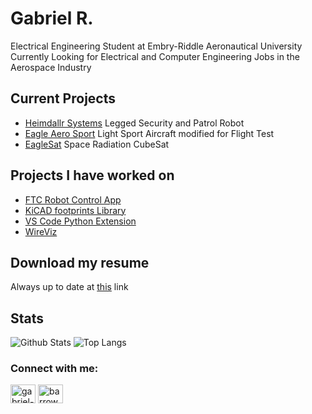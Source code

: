 # Gabriel R.
Electrical Engineering Student at Embry-Riddle Aeronautical University \
Currently Looking for Electrical and Computer Engineering Jobs in the Aerospace Industry

## Current Projects
* [Heimdallr Systems](https://heimdallr-systems.github.io/) Legged Security and Patrol Robot
* [Eagle Aero Sport](https://www.eagleaerosport.com/) Light Sport Aircraft modified for Flight Test
* [EagleSat](https://eaglelife.erau.edu/eaglesat/home/) Space Radiation CubeSat

## Projects I have worked on
* [FTC Robot Control App](https://github.com/CoppellRobotics/ftc_app)
* [KiCAD footprints Library](https://gitlab.com/kicad/libraries/kicad-footprints)
* [VS Code Python Extension](https://github.com/microsoft/vscode-python)
* [WireViz](https://github.com/formatc1702/WireViz)

## Download my resume
Always up to date at [this](https://github.com/Marsfan/Gabriel-Roper-Resume/releases/latest/download/Gabriel_Roper_Resume.pdf) link

## Stats
![Github Stats](https://github-readme-stats.vercel.app/api?username=marsfan&count_private=true&show_icons=true&include_all_commits=true&line_height=24.5)
![Top Langs](https://github-readme-stats.vercel.app/api/top-langs/?username=marsfan&layout=compact&exclude_repo=Bus-Loop-Display,Swift-Education&langs_count=10)

<h3 align="left">Connect with me:</h3>
<p align="left">
<a href="https://linkedin.com/in/gabriel-roper" target="blank"><img align="center" src="https://cdn.jsdelivr.net/npm/simple-icons@3.0.1/icons/linkedin.svg" alt="gabriel-roper" height="30" width="40" /></a>
<a href="https://stackoverflow.com/users/barrowwight" target="blank"><img align="center" src="https://cdn.jsdelivr.net/npm/simple-icons@3.0.1/icons/stackoverflow.svg" alt="barrowwight" height="30" width="40" /></a>
</p>
